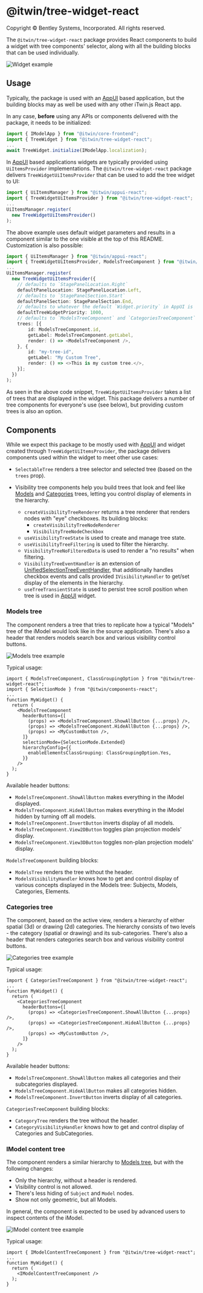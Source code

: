 # @itwin/tree-widget-react

Copyright © Bentley Systems, Incorporated. All rights reserved.

The `@itwin/tree-widget-react` package provides React components to build a widget with tree components' selector, along with all the building blocks that can be used individually.

![Widget example](./media/widget.png)

## Usage

Typically, the package is used with an [AppUI](https://github.com/iTwin/appui/tree/master/ui/appui-react) based application, but the building blocks may as well be used with any other iTwin.js React app.

In any case, **before** using any APIs or components delivered with the package, it needs to be initialized:

```ts
import { IModelApp } from "@itwin/core-frontend";
import { TreeWidget } from "@itwin/tree-widget-react";
...
await TreeWidget.initialize(IModelApp.localization);
```

In [AppUI](https://github.com/iTwin/appui/tree/master/ui/appui-react) based applications widgets are typically provided using `UiItemsProvider` implementations. The `@itwin/tree-widget-react` package delivers `TreeWidgetUiItemsProvider` that can be used to add the tree widget to UI:

```ts
import { UiItemsManager } from "@itwin/appui-react";
import { TreeWidgetUiItemsProvider } from "@itwin/tree-widget-react";
...
UiItemsManager.register(
  new TreeWidgetUiItemsProvider()
);
```

The above example uses default widget parameters and results in a component similar to the one visible at the top of this README. Customization is also possible:

```ts
import { UiItemsManager } from "@itwin/appui-react";
import { TreeWidgetUiItemsProvider, ModelsTreeComponent } from "@itwin/tree-widget-react";
...
UiItemsManager.register(
  new TreeWidgetUiItemsProvider({
    // defaults to `StagePanelLocation.Right`
    defaultPanelLocation: StagePanelLocation.Left,
    // defaults to `StagePanelSection.Start`
    defaultPanelSection: StagePanelSection.End,
    // defaults to whatever the default `Widget.priority` in AppUI is
    defaultTreeWidgetPriority: 1000,
    // defaults to `ModelsTreeComponent` and `CategoriesTreeComponent`
    trees: [{
        id: ModelsTreeComponent.id,
        getLabel: ModelsTreeComponent.getLabel,
        render: () => <ModelsTreeComponent />,
    }, {
        id: "my-tree-id",
        getLabel: "My Custom Tree",
        render: () => <>This is my custom tree.</>,
    }];
  })
);
```

As seen in the above code snippet, `TreeWidgetUiItemsProvider` takes a list of trees that are displayed in the widget. This package delivers a number of tree components for everyone's use (see below), but providing custom trees is also an option.

## Components

While we expect this package to be mostly used with [AppUI](https://github.com/iTwin/appui/tree/master/ui/appui-react) and widget created through `TreeWidgetUiItemsProvider`, the package delivers components used within the widget to meet other use cases:

- `SelectableTree` renders a tree selector and selected tree (based on the `trees` prop).

- Visibility tree components help you build trees that look and feel like [Models](#models-tree) and [Categories](#categories-tree) trees, letting you control display of elements in the hierarchy.

  - `createVisibilityTreeRenderer` returns a tree renderer that renders nodes with "eye" checkboxes. Its building blocks:
    - `createVisibilityTreeNodeRenderer`
    - `VisibilityTreeNodeCheckbox`
  - `useVisibilityTreeState` is used to create and manage tree state.
  - `useVisibilityTreeFiltering` is used to filter the hierarchy.
  - `VisibilityTreeNoFilteredData` is used to render a "no results" when filtering.
  - `VisibilityTreeEventHandler` is an extension of [UnifiedSelectionTreeEventHandler](https://www.itwinjs.org/reference/presentation-components/tree/unifiedselectiontreeeventhandler/), that additionally handles checkbox events and calls provided `IVisibilityHandler` to get/set display of the elements in the hierarchy.
  - `useTreeTransientState` is used to persist tree scroll position when tree is used in [AppUI](https://github.com/iTwin/appui/tree/master/ui/appui-react) widget.

### Models tree

The component renders a tree that tries to replicate how a typical "Models" tree of the iModel would look like in the source application. There's also a header that renders models search box and various visibility control buttons.

![Models tree example](./media/models-tree.png)

Typical usage:

```tsx
import { ModelsTreeComponent, ClassGroupingOption } from "@itwin/tree-widget-react";
import { SelectionMode } from "@itwin/components-react";
...
function MyWidget() {
  return (
    <ModelsTreeComponent
      headerButtons={[
        (props) => <ModelsTreeComponent.ShowAllButton {...props} />,
        (props) => <ModelsTreeComponent.HideAllButton {...props} />,
        (props) => <MyCustomButton />,
      ]}
      selectionMode={SelectionMode.Extended}
      hierarchyConfig={{
        enableElementsClassGrouping: ClassGroupingOption.Yes,
      }}
    />
  );
}
```

Available header buttons:

- `ModelsTreeComponent.ShowAllButton` makes everything in the iModel displayed.
- `ModelsTreeComponent.HideAllButton` makes everything in the iModel hidden by turning off all models.
- `ModelsTreeComponent.InvertButton` inverts display of all models.
- `ModelsTreeComponent.View2DButton` toggles plan projection models' display.
- `ModelsTreeComponent.View3DButton` toggles non-plan projection models' display.

`ModelsTreeComponent` building blocks:

- `ModelsTree` renders the tree without the header.
- `ModelsVisibilityHandler` knows how to get and control display of various concepts displayed in the Models tree: Subjects, Models, Categories, Elements.

### Categories tree

The component, based on the active view, renders a hierarchy of either spatial (3d) or drawing (2d) categories. The hierarchy consists of two levels - the category (spatial or drawing) and its sub-categories. There's also a header that renders categories search box and various visibility control buttons.

![Categories tree example](./media/categories-tree.png)

Typical usage:

```tsx
import { CategoriesTreeComponent } from "@itwin/tree-widget-react";
...
function MyWidget() {
  return (
    <CategoriesTreeComponent
      headerButtons={[
        (props) => <CategoriesTreeComponent.ShowAllButton {...props} />,
        (props) => <CategoriesTreeComponent.HideAllButton {...props} />,
        (props) => <MyCustomButton />,
      ]}
    />
  );
}
```

Available header buttons:

- `ModelsTreeComponent.ShowAllButton` makes all categories and their subcategories displayed.
- `ModelsTreeComponent.HideAllButton` makes all categories hidden.
- `ModelsTreeComponent.InvertButton` inverts display of all categories.

`CategoriesTreeComponent` building blocks:

- `CategoryTree` renders the tree without the header.
- `CategoryVisibilityHandler` knows how to get and control display of Categories and SubCategories.

### IModel content tree

The component renders a similar hierarchy to [Models tree](#models-tree), but with the following changes:

- Only the hierarchy, without a header is rendered.
- Visibility control is not allowed.
- There's less hiding of `Subject` and `Model` nodes.
- Show not only geometric, but all Models.

In general, the component is expected to be used by advanced users to inspect contents of the iModel.

![IModel content tree example](./media/imodel-content-tree.png)

Typical usage:

```tsx
import { IModelContentTreeComponent } from "@itwin/tree-widget-react";
...
function MyWidget() {
  return (
    <IModelContentTreeComponent />
  );
}
```

